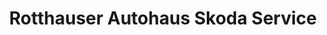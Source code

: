 ---
title: "Rotthauser Autohaus Skoda Service"
url: /gelsenkirchen/rotthauser-autohaus-skoda-service/
shop: Autowerkstatt
---
